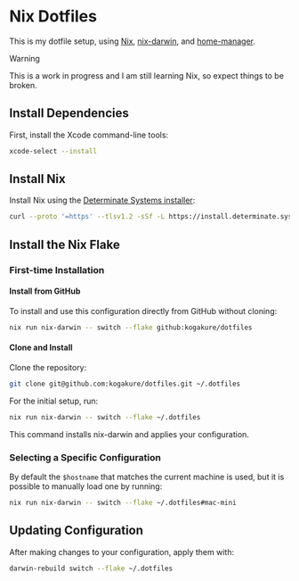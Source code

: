 # Nix Dotfiles

This is my dotfile setup, using [Nix](https://nixos.org/), [nix-darwin](https://github.com/LnL7/nix-darwin), and [home-manager](https://github.com/nix-community/home-manager).

> [!WARNING]
> This is a work in progress and I am still learning Nix, so expect things to be broken.

## Install Dependencies

First, install the Xcode command-line tools:

```sh
xcode-select --install
```

## Install Nix

Install Nix using the [Determinate Systems installer](https://github.com/DeterminateSystems/nix-installer):

```sh
curl --proto '=https' --tlsv1.2 -sSf -L https://install.determinate.systems/nix | sh -s -- install
```

## Install the Nix Flake

### First-time Installation

#### Install from GitHub

To install and use this configuration directly from GitHub without cloning:

```sh
nix run nix-darwin -- switch --flake github:kogakure/dotfiles
```

#### Clone and Install

Clone the repository:

```sh
git clone git@github.com:kogakure/dotfiles.git ~/.dotfiles
```

For the initial setup, run:

```sh
nix run nix-darwin -- switch --flake ~/.dotfiles
```

This command installs nix-darwin and applies your configuration.

### Selecting a Specific Configuration

By default the `$hostname` that matches the current machine is used, but it is possible to manually load one by running:

```sh
nix run nix-darwin -- switch --flake ~/.dotfiles#mac-mini
```

## Updating Configuration

After making changes to your configuration, apply them with:

```sh
darwin-rebuild switch --flake ~/.dotfiles
```
